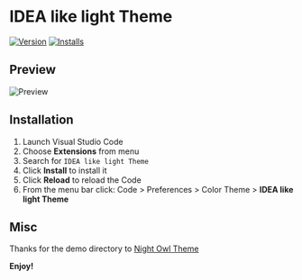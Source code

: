 # IDEA like light Theme

[![Version](https://vsmarketplacebadge.apphb.com/version/karsany.vscode-ideal-theme.svg)](https://marketplace.visualstudio.com/items?itemName=karsany.vscode-ideal-theme)
[![Installs](https://vsmarketplacebadge.apphb.com/installs/karsany.vscode-ideal-theme.svg)](https://marketplace.visualstudio.com/items?itemName=karsany.vscode-ideal-theme)

## Preview

![Preview](https://github.com/karsany/vscode-ideal-theme/raw/master/preview.png)

## Installation

1. Launch Visual Studio Code
2. Choose __Extensions__ from menu
3. Search for `IDEA like light Theme`
4. Click __Install__ to install it
5. Click __Reload__ to reload the Code
6. From the menu bar click: Code > Preferences > Color Theme > __IDEA like light Theme__

## Misc

Thanks for the demo directory to [Night Owl Theme](https://github.com/sdras/night-owl-vscode-theme)

**Enjoy!**
